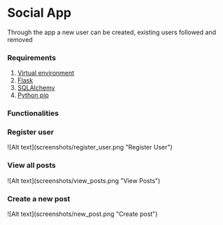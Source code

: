 <h1>Social App</h1>
<p>Through the app a new user can be created, existing users followed and removed</p>
<h3>Requirements</h3>
<ol>
    <li><a href="http://flask.pocoo.org/docs/0.11/installation/"/>Virtual environment</a></li>
    <li><a href="http://flask.pocoo.org/"/>Flask</a></li>
    <li><a href="http://flask-sqlalchemy.pocoo.org/2.1/"/>SQLAlchemy</a></li>
    <li><a href="https://packaging.python.org/installing/"/>Python pip</a></li>
</ol>

<h3>Functionalities</h3>
<h3>Register user</h3>
![Alt text](screenshots/register_user.png "Register User")

<h3>View all posts</h3>
![Alt text](screenshots/view_posts.png "View Posts")

<h3>Create a new post</h3>
![Alt text](screenshots/new_post.png "Create post")
